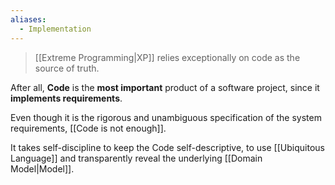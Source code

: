 ```yaml
---
aliases:
  - Implementation
---
```

> [[Extreme Programming|XP]] relies exceptionally on code as the source of truth.

After all, **Code** is the **most important** product of a software project, since it **implements requirements**.

Even though it is the rigorous and unambiguous specification of the system requirements, [[Code is not enough]].

It takes self-discipline to keep the Code self-descriptive, to use [[Ubiquitous Language]] and transparently reveal the underlying [[Domain Model|Model]].
